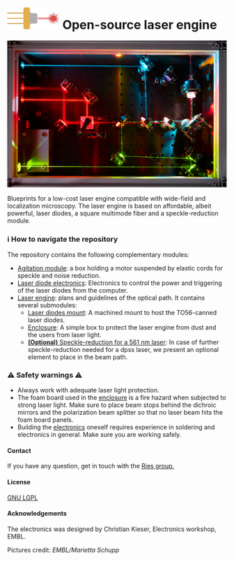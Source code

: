 # ![Logo](logo.png) Open-source laser engine



![Laser engine](laserengine.jpg)

Blueprints for a low-cost laser engine compatible with wide-field and localization microscopy. The laser engine is based on affordable, albeit powerful, laser diodes, a square multimode fiber and a speckle-reduction module.


### :information_source: ​How to navigate the repository

The repository contains the following complementary modules:

- [Agitation module](Agitation_Module): a box holding a motor suspended by elastic cords for speckle and noise reduction.
- [Laser diode electronics](Electronics): Electronics to control the power and triggering of the laser diodes from the computer.
- [Laser engine](Laser_Engine): plans and guidelines of the optical path. It contains several submodules:
  - [Laser diodes mount](Laser_Engine/Diodes_Mount): A machined mount to host the TO56-canned laser diodes.
  - [Enclosure](Laser_Engine/Enclosure): A simple box to protect the laser engine from dust and the users from laser light.
  - [**(Optional)** Speckle-reduction for a 561 nm laser](Laser_Engine/LSR): In case of further speckle-reduction needed for a dpss laser, we present an optional element to place in the beam path.



###  :warning: Safety warning​​s :warning:

- Always work with adequate laser light protection.
- The foam board used in the [enclosure](Laser_Engine/Enclosure) is a fire hazard when subjected to strong laser light. Make sure to place beam stops behind the dichroic mirrors and the polarization beam splitter so that no laser beam hits the foam board panels. 
- Building the [electronics](Electronics) oneself requires experience in soldering and electronics in general. Make sure you are working safely.




#### Contact

If you have any question, get in touch with the [Ries group.](https://rieslab.de/#contact)

#### License 

[GNU LGPL](license.txt)


#### Acknowledgements

The electronics was designed by Christian Kieser, Electronics workshop, EMBL.

Pictures credit: *EMBL/Marietta Schupp*
